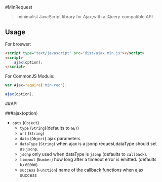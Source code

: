 #MinRequest

> minimalist JavaScript library for Ajax,with a jQuery-compatible API

## Usage

For broswer:   

```html
<script type="text/javascript" src="dist/ajax.min.js"></script>
<script>
	ajax(option);
</script>
```

For CommonJS Module:   

```javascript
var Ajax=require('min-req');

ajax(option);
```

##API

###ajax(option)

- `opts` (`Object`)
  - `type` (`String`)(defaults to `GET`)
  - `url` (`String`) 
  - `data` (`Object`) ajax parameters
  - `dataType` (`String`) when ajax is a jsonp request,dataType should set as `jsonp`.
  - `jsonp` only used when dataType is `jsonp` (defaults to `callback`).
  - `timeout` (`Number`) how long after a timeout error is emitted. (defaults to `60000`)
  - `success` (`Function`) name of the callback functions when ajax success
